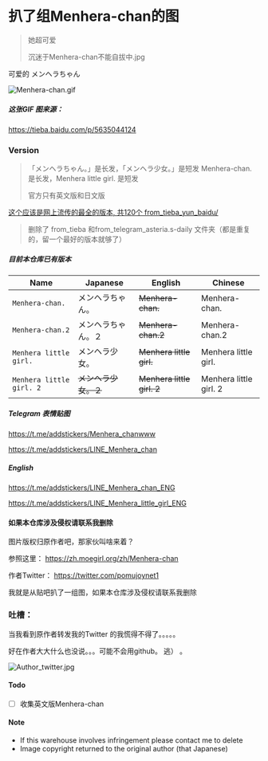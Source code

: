 扒了组Menhera-chan的图
=====

> 她超可爱
>
> 沉迷于Menhera-chan不能自拔中.jpg

可爱的 メンヘラちゃん


![Menhera-chan.gif](Menhera-chan.gif)

##### 这张GIF 图来源：
https://tieba.baidu.com/p/5635044124


### Version
> 「メンヘラちゃん。」是长发，「メンヘラ少女。」是短发
> Menhera-chan. 是长发，Menhera little girl. 是短发
>
> 官方只有英文版和日文版

[这个应该是网上流传的最全的版本, 共120个 from_tieba_yun_baidu/](from_tieba_yun_baidu/)

> 删除了 from_tieba 和from_telegram_asteria.s-daily 文件夹（都是重复的，留一个最好的版本就够了）

##### 目前本仓库已有版本
| Name                      | Japanese              | English                      | Chinese                      |
| ------------------------- | --------------------- | ---------------------------- | ---------------------------- |
| `Menhera-chan.`           | メンヘラちゃん。      |  ~~Menhera-chan.~~           | Menhera-chan.                |
| `Menhera-chan.2`          | メンヘラちゃん。２    |  ~~Menhera-chan.2~~          | Menhera-chan.2               |
| `Menhera little girl.`    | メンヘラ少女。        |  ~~Menhera little girl.~~    | Menhera little girl.         |
| `Menhera little girl. 2`  | ~~メンヘラ少女。２~~  |  ~~Menhera little girl. 2~~  | Menhera little girl. 2       |

##### Telegram 表情贴图

https://t.me/addstickers/Menhera_chanwww

https://t.me/addstickers/LINE_Menhera_chan

##### English
https://t.me/addstickers/LINE_Menhera_chan_ENG

https://t.me/addstickers/LINE_Menhera_little_girl_ENG


#### 如果本仓库涉及侵权请联系我删除

图片版权归原作者吧，那家伙叫啥来着？

参照这里：
https://zh.moegirl.org/zh/Menhera-chan

作者Twitter：
https://twitter.com/pomujoynet1

我就是从贴吧扒了一组图，如果本仓库涉及侵权请联系我删除

### 吐槽：
当我看到原作者转发我的Twitter 的我慌得不得了。。。。。

好在作者大大什么也没说。。。可能不会用github。 逃） 。

![Author_twitter.jpg](Author_twitter.jpg)

#### Todo
- [ ] 收集英文版Menhera-chan

#### Note
- If this warehouse involves infringement please contact me to delete
- Image copyright returned to the original author (that Japanese)

